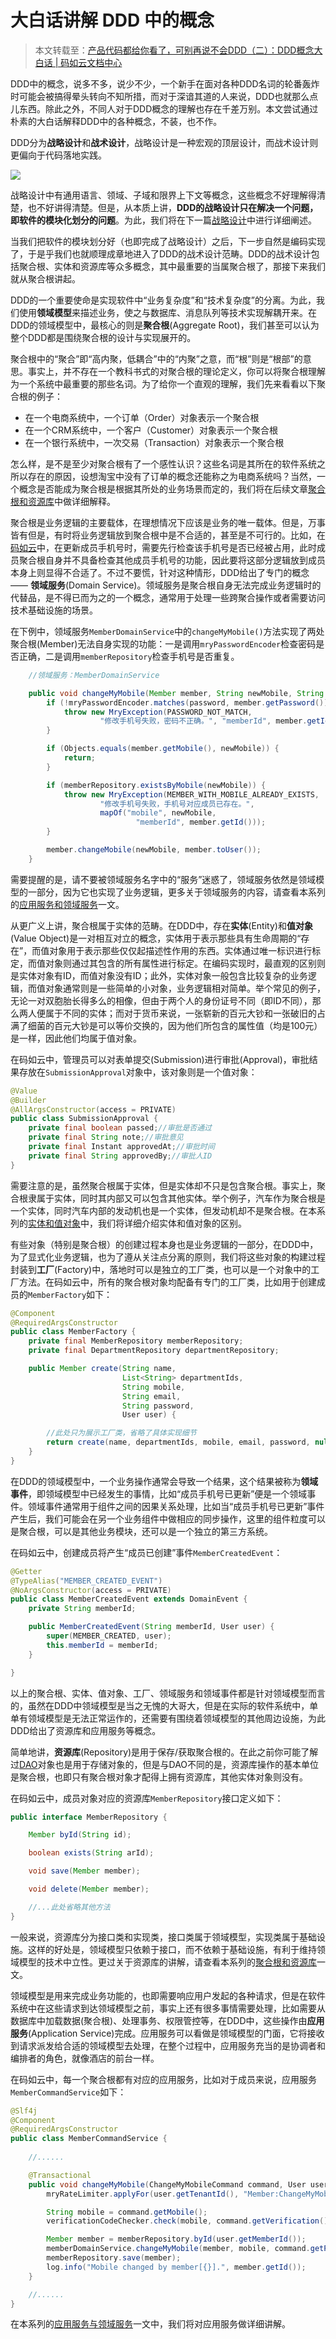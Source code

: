 # 大白话讲解 DDD 中的概念

> 本文转载至：[产品代码都给你看了，可别再说不会DDD（二）：DDD概念大白话 | 码如云文档中心](https://docs.mryqr.com/ddd-in-plain-words/)



DDD中的概念，说多不多，说少不少，一个新手在面对各种DDD名词的轮番轰炸时可能会被搞得晕头转向不知所措，而对于深谙其道的人来说，DDD也就那么点儿东西。除此之外，不同人对于DDD概念的理解也存在千差万别。本文尝试通过朴素的大白话解释DDD中的各种概念，不装，也不作。

DDD分为**战略设计**和**战术设计**，战略设计是一种宏观的顶层设计，而战术设计则更偏向于代码落地实践。

![](../images/10.png)

战略设计中有通用语言、领域、子域和限界上下文等概念，这些概念不好理解得清楚，也不好讲得清楚。但是，从本质上讲，**DDD的战略设计只在解决一个问题，即软件的模块化划分的问题**。为此，我们将在下一篇[战略设计](https://docs.mryqr.com/ddd-strategic-design)中进行详细阐述。

当我们把软件的模块划分好（也即完成了战略设计）之后，下一步自然是编码实现了，于是乎我们也就顺理成章地进入了DDD的战术设计范畴。DDD的战术设计包括聚合根、实体和资源库等众多概念，其中最重要的当属聚合根了，那接下来我们就从聚合根讲起。

DDD的一个重要使命是实现软件中“业务复杂度”和“技术复杂度”的分离。为此，我们使用**领域模型**来描述业务，使之与数据库、消息队列等技术实现解耦开来。在DDD的领域模型中，最核心的则是**聚合根**(Aggregate Root)，我们甚至可以认为整个DDD都是围绕聚合根的设计与实现展开的。

聚合根中的“聚合”即“高内聚，低耦合”中的“内聚”之意，而“根”则是“根部”的意思。事实上，并不存在一个教科书式的对聚合根的理论定义，你可以将聚合根理解为一个系统中最重要的那些名词。为了给你一个直观的理解，我们先来看看以下聚合根的例子：

- 在一个电商系统中，一个订单（Order）对象表示一个聚合根
- 在一个CRM系统中，一个客户（Customer）对象表示一个聚合根
- 在一个银行系统中，一次交易（Transaction）对象表示一个聚合根

怎么样，是不是至少对聚合根有了一个感性认识？这些名词是其所在的软件系统之所以存在的原因，设想淘宝中没有了订单的概念还能称之为电商系统吗？当然，一个概念是否能成为聚合根是根据其所处的业务场景而定的，我们将在后续文章[聚合根和资源库](https://docs.mryqr.com/ddd-aggregate-root-and-repository)中做详细解释。

聚合根是业务逻辑的主要载体，在理想情况下应该是业务的唯一载体。但是，万事皆有但是，有时将业务逻辑放到聚合根中是不合适的，甚至是不可行的。比如，在[码如云](https://www.mryqr.com/)中，在更新成员手机号时，需要先行检查该手机号是否已经被占用，此时成员聚合根自身并不具备检查其他成员手机号的功能，因此要将这部分逻辑放到成员本身上则显得不合适了。不过不要慌，针对这种情形，DDD给出了专门的概念 —— **领域服务**(Domain Service)。领域服务是聚合根自身无法完成业务逻辑时的代替品，是不得已而为之的一个概念，通常用于处理一些跨聚合操作或者需要访问技术基础设施的场景。

在下例中，领域服务`MemberDomainService`中的`changeMyMobile()`方法实现了两处聚合根(Member)无法自身实现的功能：一是调用`mryPasswordEncoder`检查密码是否正确，二是调用`memberRepository`检查手机号是否重复。

```java
    //领域服务：MemberDomainService

    public void changeMyMobile(Member member, String newMobile, String password) {
        if (!mryPasswordEncoder.matches(password, member.getPassword())) {
            throw new MryException(PASSWORD_NOT_MATCH,
                    "修改手机号失败，密码不正确。", "memberId", member.getId());
        }

        if (Objects.equals(member.getMobile(), newMobile)) {
            return;
        }

        if (memberRepository.existsByMobile(newMobile)) {
            throw new MryException(MEMBER_WITH_MOBILE_ALREADY_EXISTS,
                    "修改手机号失败，手机号对应成员已存在。",
                    mapOf("mobile", newMobile,
                            "memberId", member.getId()));
        }

        member.changeMobile(newMobile, member.toUser());
    }
```

需要提醒的是，请不要被领域服务名字中的“服务”迷惑了，领域服务依然是领域模型的一部分，因为它也实现了业务逻辑，更多关于领域服务的内容，请查看本系列的[应用服务和领域服务](https://docs.mryqr.com/ddd-application-service-and-domain-service)一文。

从更广义上讲，聚合根属于实体的范畴。在DDD中，存在**实体**(Entity)和**值对象**(Value Object)是一对相互对立的概念，实体用于表示那些具有生命周期的“存在”，而值对象用于表示那些仅仅起描述性作用的东西。实体通过唯一标识进行标定，而值对象则通过其包含的所有属性进行标定。在编码实现时，最直观的区别则是实体对象有ID，而值对象没有ID；此外，实体对象一般包含比较复杂的业务逻辑，而值对象通常则是一些简单的小对象，业务逻辑相对简单。举个常见的例子，无论一对双胞胎长得多么的相像，但由于两个人的身份证号不同（即ID不同），那么两人便属于不同的实体；而对于货币来说，一张崭新的百元大钞和一张破旧的占满了细菌的百元大钞是可以等价交换的，因为他们所包含的属性值（均是100元）是一样，因此他们均属于值对象。

在码如云中，管理员可以对表单提交(Submission)进行审批(Approval)，审批结果存放在`SubmissionApproval`对象中，该对象则是一个值对象：

```java
@Value
@Builder
@AllArgsConstructor(access = PRIVATE)
public class SubmissionApproval {
    private final boolean passed;//审批是否通过
    private final String note;//审批意见
    private final Instant approvedAt;//审批时间
    private final String approvedBy;//审批人ID
}
```

需要注意的是，虽然聚合根属于实体，但是实体却不只是包含聚合根。事实上，聚合根隶属于实体，同时其内部又可以包含其他实体。举个例子，汽车作为聚合根是一个实体，同时汽车内部的发动机也是一个实体，但发动机却不是聚合根。在本系列的[实体和值对象](https://docs.mryqr.com/ddd-entity-and-value-object)中，我们将详细介绍实体和值对象的区别。

有些对象（特别是聚合根）的创建过程本身也是业务逻辑的一部分，在DDD中，为了显式化业务逻辑，也为了遵从关注点分离的原则，我们将这些对象的构建过程封装到**工厂**(Factory)中，落地时可以是独立的工厂类，也可以是一个对象中的工厂方法。在码如云中，所有的聚合根对象均配备有专门的工厂类，比如用于创建成员的`MemberFactory`如下：

```java
@Component
@RequiredArgsConstructor
public class MemberFactory {
    private final MemberRepository memberRepository;
    private final DepartmentRepository departmentRepository;

    public Member create(String name,
                         List<String> departmentIds,
                         String mobile,
                         String email,
                         String password,
                         User user) {

        //此处只为展示工厂类，省略了具体实现细节
        return create(name, departmentIds, mobile, email, password, null, user); 
    }
}
```

在DDD的领域模型中，一个业务操作通常会导致一个结果，这个结果被称为**领域事件**，即领域模型中已经发生的事情，比如“成员手机号已更新”便是一个领域事件。领域事件通常用于组件之间的因果关系处理，比如当“成员手机号已更新”事件产生后，我们可能会在另一个业务组件中做相应的同步操作，这里的组件粒度可以是聚合根，可以是其他业务模块，还可以是一个独立的第三方系统。

在码如云中，创建成员将产生“成员已创建”事件`MemberCreatedEvent`：

```java
@Getter
@TypeAlias("MEMBER_CREATED_EVENT")
@NoArgsConstructor(access = PRIVATE)
public class MemberCreatedEvent extends DomainEvent {
    private String memberId;

    public MemberCreatedEvent(String memberId, User user) {
        super(MEMBER_CREATED, user);
        this.memberId = memberId;
    }

}
```

以上的聚合根、实体、值对象、工厂、领域服务和领域事件都是针对领域模型而言的，虽然在DDD中领域模型是当之无愧的大哥大，但是在实际的软件系统中，单单有领域模型是无法正常运作的，还需要有围绕着领域模型的其他周边设施，为此DDD给出了资源库和应用服务等概念。

简单地讲，**资源库**(Repository)是用于保存/获取聚合根的。在此之前你可能了解过[DAO](https://www.oracle.com/java/technologies/data-access-object.html)对象也是用于存储对象的，但是与DAO不同的是，资源库操作的基本单位是聚合根，也即只有聚合根对象才配得上拥有资源库，其他实体对象则没有。

在码如云中，成员对象对应的资源库`MemberRepository`接口定义如下：

```java
public interface MemberRepository {

    Member byId(String id);

    boolean exists(String arId);

    void save(Member member);

    void delete(Member member);

    //...此处省略其他方法
}
```

一般来说，资源库分为接口类和实现类，接口类属于领域模型，实现类属于基础设施。这样的好处是，领域模型只依赖于接口，而不依赖于基础设施，有利于维持领域模型的技术中立性。更过关于资源库的讲解，请查看本系列的[聚合根和资源库](https://docs.mryqr.com/ddd-aggregate-root-and-repository)一文。

领域模型是用来完成业务功能的，也即需要响应用户发起的各种请求，但是在软件系统中在这些请求到达领域模型之前，事实上还有很多事情需要处理，比如需要从数据库中加载数据(聚合根)、处理事务、权限管控等，在DDD中，这些操作由**应用服务**(Application Service)完成。应用服务可以看做是领域模型的门面，它将接收到请求派发给合适的领域模型去处理，在整个过程中，应用服务充当的是协调者和编排者的角色，就像酒店的前台一样。

在码如云中，每一个聚合根都有对应的应用服务，比如对于成员来说，应用服务`MemberCommandService`如下：

```java
@Slf4j
@Component
@RequiredArgsConstructor
public class MemberCommandService {
    
    //......

    @Transactional
    public void changeMyMobile(ChangeMyMobileCommand command, User user) {
        mryRateLimiter.applyFor(user.getTenantId(), "Member:ChangeMyMobile", 5);

        String mobile = command.getMobile();
        verificationCodeChecker.check(mobile, command.getVerification(), CHANGE_MOBILE);

        Member member = memberRepository.byId(user.getMemberId());
        memberDomainService.changeMyMobile(member, mobile, command.getPassword());
        memberRepository.save(member);
        log.info("Mobile changed by member[{}].", member.getId());
    }

    //......
}
```

在本系列的[应用服务与领域服务](https://docs.mryqr.com/ddd-application-service-and-domain-service)一文中，我们将对应用服务做详细讲解。
